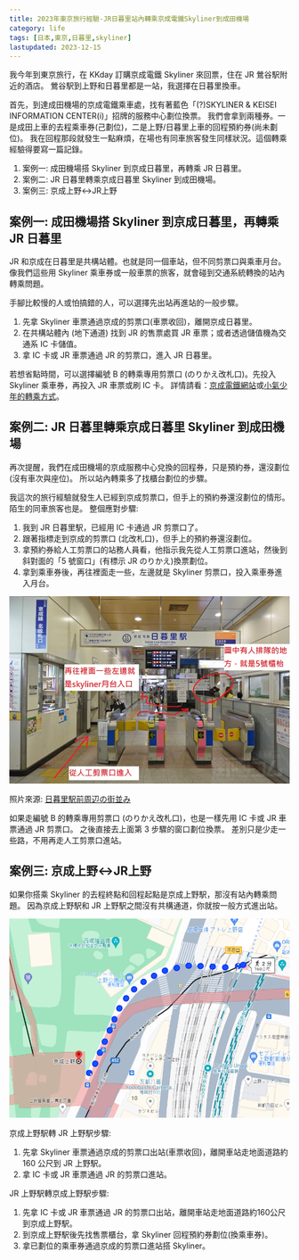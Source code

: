 ```yaml
---
title: 2023年東京旅行經驗-JR日暮里站內轉乘京成電鐵Skyliner到成田機場
category: life
tags: [日本,東京,日暮里,skyliner]
lastupdated: 2023-12-15
---
```


我今年到東京旅行，在 KKday 訂購京成電鐵 Skyliner 來回票，住在 JR 鶯谷駅附近的酒店。
鶯谷駅到上野和日暮里都是一站，我選擇在日暮里換車。

首先，到達成田機場的京成電鐵乘車處，找有著藍色「(?)SKYLINER & KEISEI INFORMATION CENTER(i)」招牌的服務中心劃位換票。
我們會拿到兩種券。一是成田上車的去程乘車券(己劃位)，二是上野/日暮里上車的回程預約券(尚未劃位)。
我在回程那段就發生一點麻煩，在場也有同車旅客發生同樣狀況。這個轉乘經驗得要寫一篇記錄。

1. 案例一: 成田機場搭 Skyliner 到京成日暮里，再轉乘 JR 日暮里。
2. 案例二: JR 日暮里轉乘京成日暮里 Skyliner 到成田機場。
3. 案例三: 京成上野<->JR上野

<!--more-->

## 案例一: 成田機場搭 Skyliner 到京成日暮里，再轉乘 JR 日暮里

JR 和京成在日暮里是共構站體。也就是同一個車站，但不同剪票口與乘車月台。
像我們這些用 Skyliner 乘車券或一般車票的旅客，就會碰到交通系統轉換的站內轉乘問題。

手腳比較慢的人或怕搞錯的人，可以選擇先出站再進站的一般步驟。

1. 先拿 Skyliner 車票通過京成的剪票口(車票收回)，離開京成日暮里。
2. 在共構站體內 (地下通道) 找到 JR 的售票處買 JR 車票；或者透過儲值機為交通系 IC 卡儲值。
3. 拿 IC 卡或 JR 車票通過 JR 的剪票口，進入 JR 日暮里。

若想省點時間，可以選擇編號 B 的轉乘專用剪票口 (のりかえ改札口)。先投入 Skyliner 乘車券，再投入 JR 車票或刷 IC 卡。
詳情請看：[京成電鐵網站](https://www.keisei.co.jp/keisei/tetudou/skyliner/tc/traffic/nippori_transfer.php)或[小氣少年的轉乘方式](https://nicklee.tw/2761/skyliner-to-yamateline/)。

## 案例二: JR 日暮里轉乘京成日暮里 Skyliner 到成田機場

再次提醒，我們在成田機場的京成服務中心兌換的回程券，只是預約券，還沒劃位 (沒有車次與座位)。
所以站內轉乘多了找櫃台劃位的步驟。

我這次的旅行經驗就發生人已經到京成剪票口，但手上的預約券還沒劃位的情形。陌生的同車旅客也是。
整個應對步驟:

1. 我到 JR 日暮里駅，已經用 IC 卡通過 JR 剪票口了。
2. 跟著指標走到京成的剪票口 (北改札口)，但手上的預約券還沒劃位。
3. 拿預約券給人工剪票口的站務人員看，他指示我先從人工剪票口進站，然後到斜對面的「5 號窗口」(有標示 JR のりかえ)換票劃位。
4. 拿到乘車券後，再往裡面走一些，左邊就是 Skyliner 剪票口，投入乘車券進入月台。

![日暮里轉乘步行路線圖](https://github.com/shirock/images/raw/main/2023/12-15-skyliner-transit1.jpg)

照片來源: [日暮里駅前周辺の街並み](https://machi-ga.com/13_tokyo/arakawa-nipporist.html)

如果走編號 B 的轉乘專用剪票口 (のりかえ改札口)，也是一樣先用 IC 卡或 JR 車票通過 JR 剪票口。
之後直接去上面第 3 步驟的窗口劃位換票。
差別只是少走一些路，不用再走人工剪票口進站。

## 案例三: 京成上野<->JR上野

如果你搭乘 Skyliner 的去程終點和回程起點是京成上野駅，那沒有站內轉乘問題。
因為京成上野駅和 JR 上野駅之間沒有共構通道，你就按一般方式進出站。

![上野轉乘步行路線圖](https://github.com/shirock/images/raw/main/2023/12-15-skyliner-transit2.png)

京成上野駅轉 JR 上野駅步驟:

1. 先拿 Skyliner 車票通過京成的剪票口出站(車票收回)，離開車站走地面道路約 160 公尺到 JR 上野駅。
2. 拿 IC 卡或 JR 車票通過 JR 的剪票口進站。

JR 上野駅轉京成上野駅步驟:

1. 先拿 IC 卡或 JR 車票通過 JR 的剪票口出站，離開車站走地面道路約160公尺到京成上野駅。
2. 到京成上野駅後先找售票櫃台，拿 Skyliner 回程預約券劃位(換乘車券)。
3. 拿已劃位的乘車券通過京成的剪票口進站搭 Skyliner。
